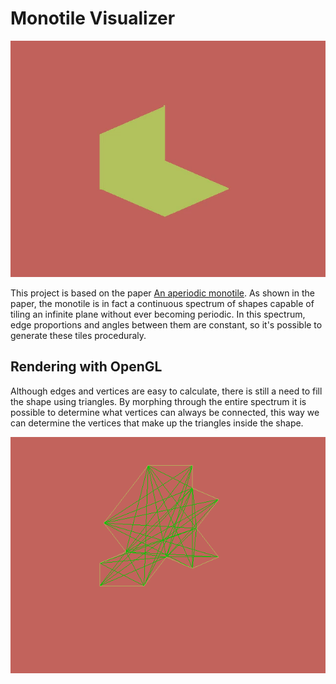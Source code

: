 # Monotile Visualizer

![](assets/readme/Tile_Morphing.gif)

This project is based on the paper [An aperiodic monotile](https://cs.uwaterloo.ca/~csk/hat/). As shown in the paper, the monotile is in fact a continuous spectrum of shapes capable of tiling an infinite plane without ever becoming periodic. In this spectrum, edge proportions and angles between them are constant, so it's possible to generate these tiles proceduraly.

## Rendering with OpenGL

Although edges and vertices are easy to calculate, there is still a need to fill the shape using triangles. By morphing through the entire spectrum it is possible to determine what vertices can always be connected, this way we can determine the vertices that make up the triangles inside the shape.

![](assets/readme/Tile_Connections.gif)